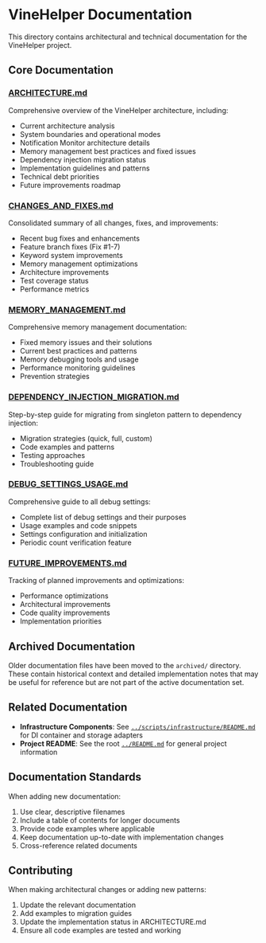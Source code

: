 # VineHelper Documentation

This directory contains architectural and technical documentation for the VineHelper project.

## Core Documentation

### [ARCHITECTURE.md](./ARCHITECTURE.md)

Comprehensive overview of the VineHelper architecture, including:

- Current architecture analysis
- System boundaries and operational modes
- Notification Monitor architecture details
- Memory management best practices and fixed issues
- Dependency injection migration status
- Implementation guidelines and patterns
- Technical debt priorities
- Future improvements roadmap

### [CHANGES_AND_FIXES.md](./CHANGES_AND_FIXES.md)

Consolidated summary of all changes, fixes, and improvements:

- Recent bug fixes and enhancements
- Feature branch fixes (Fix #1-7)
- Keyword system improvements
- Memory management optimizations
- Architecture improvements
- Test coverage status
- Performance metrics

### [MEMORY_MANAGEMENT.md](./MEMORY_MANAGEMENT.md)

Comprehensive memory management documentation:

- Fixed memory issues and their solutions
- Current best practices and patterns
- Memory debugging tools and usage
- Performance monitoring guidelines
- Prevention strategies

### [DEPENDENCY_INJECTION_MIGRATION.md](./DEPENDENCY_INJECTION_MIGRATION.md)

Step-by-step guide for migrating from singleton pattern to dependency injection:

- Migration strategies (quick, full, custom)
- Code examples and patterns
- Testing approaches
- Troubleshooting guide

### [DEBUG_SETTINGS_USAGE.md](./DEBUG_SETTINGS_USAGE.md)

Comprehensive guide to all debug settings:

- Complete list of debug settings and their purposes
- Usage examples and code snippets
- Settings configuration and initialization
- Periodic count verification feature

### [FUTURE_IMPROVEMENTS.md](./FUTURE_IMPROVEMENTS.md)

Tracking of planned improvements and optimizations:

- Performance optimizations
- Architectural improvements
- Code quality improvements
- Implementation priorities

## Archived Documentation

Older documentation files have been moved to the `archived/` directory. These contain historical context and detailed implementation notes that may be useful for reference but are not part of the active documentation set.

## Related Documentation

- **Infrastructure Components**: See [`../scripts/infrastructure/README.md`](../scripts/infrastructure/README.md) for DI container and storage adapters
- **Project README**: See the root [`../README.md`](../README.md) for general project information

## Documentation Standards

When adding new documentation:

1. Use clear, descriptive filenames
2. Include a table of contents for longer documents
3. Provide code examples where applicable
4. Keep documentation up-to-date with implementation changes
5. Cross-reference related documents

## Contributing

When making architectural changes or adding new patterns:

1. Update the relevant documentation
2. Add examples to migration guides
3. Update the implementation status in ARCHITECTURE.md
4. Ensure all code examples are tested and working
